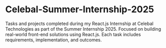 # Celebal-Summer-Internship-2025
Tasks and projects completed during my React.js Internship at Celebal Technologies as part of the Summer Internship 2025. Focused on building real-world front-end solutions using React.js. Each task includes requirements, implementation, and outcomes.    
  
